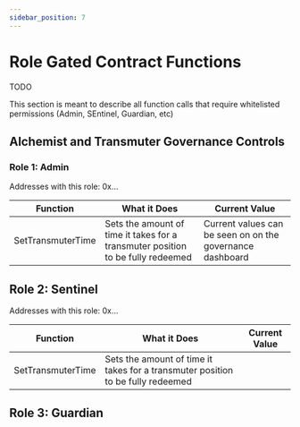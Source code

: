 ```yaml
---
sidebar_position: 7
---
```


# Role Gated Contract Functions

TODO

This section is meant to describe all function calls that require whitelisted permissions (Admin, SEntinel, Guardian, etc)

## Alchemist and Transmuter Governance Controls

### Role 1: Admin

Addresses with this role: 0x…

| Function          | What it Does                                                                    | Current Value                                             |
| ----------------- | ------------------------------------------------------------------------------- | --------------------------------------------------------- |
| SetTransmuterTime | Sets the amount of time it takes for a transmuter position to be fully redeemed | Current values can be seen on on the governance dashboard |

## Role 2: Sentinel

Addresses with this role: 0x…

| Function          | What it Does                                                                    | Current Value |
| ----------------- | ------------------------------------------------------------------------------- | ------------- |
| SetTransmuterTime | Sets the amount of time it takes for a transmuter position to be fully redeemed |

## Role 3: Guardian
